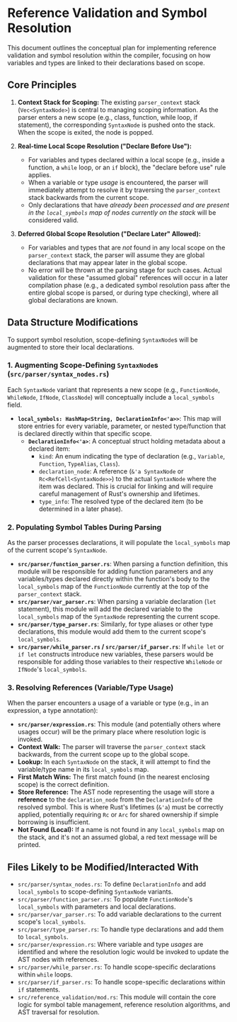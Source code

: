 # Reference Validation and Symbol Resolution

This document outlines the conceptual plan for implementing reference validation and symbol resolution within the compiler, focusing on how variables and types are linked to their declarations based on scope.

## Core Principles

1.  **Context Stack for Scoping:** The existing `parser_context` stack (`Vec<SyntaxNode>`) is central to managing scoping information. As the parser enters a new scope (e.g., class, function, while loop, if statement), the corresponding `SyntaxNode` is pushed onto the stack. When the scope is exited, the node is popped.

2.  **Real-time Local Scope Resolution ("Declare Before Use"):**
    *   For variables and types declared within a local scope (e.g., inside a function, a `while` loop, or an `if` block), the "declare before use" rule applies.
    *   When a variable or type *usage* is encountered, the parser will immediately attempt to resolve it by traversing the `parser_context` stack backwards from the current scope.
    *   Only declarations that have *already been processed and are present in the `local_symbols` map of nodes currently on the stack* will be considered valid.

3.  **Deferred Global Scope Resolution ("Declare Later" Allowed):**
    *   For variables and types that are *not* found in any local scope on the `parser_context` stack, the parser will assume they are global declarations that may appear later in the global scope.
    *   No error will be thrown at the parsing stage for such cases. Actual validation for these "assumed global" references will occur in a later compilation phase (e.g., a dedicated symbol resolution pass after the entire global scope is parsed, or during type checking), where all global declarations are known.

## Data Structure Modifications

To support symbol resolution, scope-defining `SyntaxNode`s will be augmented to store their local declarations.

### 1. Augmenting Scope-Defining `SyntaxNode`s (`src/parser/syntax_nodes.rs`)

Each `SyntaxNode` variant that represents a new scope (e.g., `FunctionNode`, `WhileNode`, `IfNode`, `ClassNode`) will conceptually include a `local_symbols` field.

*   **`local_symbols: HashMap<String, DeclarationInfo<'a>>`**: This map will store entries for every variable, parameter, or nested type/function that is declared directly within that specific scope.
    *   **`DeclarationInfo<'a>`**: A conceptual struct holding metadata about a declared item:
        *   `kind`: An enum indicating the type of declaration (e.g., `Variable`, `Function`, `TypeAlias`, `Class`).
        *   `declaration_node`: A reference (`&'a SyntaxNode` or `Rc<RefCell<SyntaxNode>>`) to the actual `SyntaxNode` where the item was declared. This is crucial for linking and will require careful management of Rust's ownership and lifetimes.
        *   `type_info`: The resolved type of the declared item (to be determined in a later phase).

### 2. Populating Symbol Tables During Parsing

As the parser processes declarations, it will populate the `local_symbols` map of the current scope's `SyntaxNode`.

*   **`src/parser/function_parser.rs`**: When parsing a function definition, this module will be responsible for adding function parameters and any variables/types declared directly within the function's body to the `local_symbols` map of the `FunctionNode` currently at the top of the `parser_context` stack.
*   **`src/parser/var_parser.rs`**: When parsing a variable declaration (`let` statement), this module will add the declared variable to the `local_symbols` map of the `SyntaxNode` representing the current scope.
*   **`src/parser/type_parser.rs`**: Similarly, for type aliases or other type declarations, this module would add them to the current scope's `local_symbols`.
*   **`src/parser/while_parser.rs` / `src/parser/if_parser.rs`**: If `while let` or `if let` constructs introduce new variables, these parsers would be responsible for adding those variables to their respective `WhileNode` or `IfNode`'s `local_symbols`.

### 3. Resolving References (Variable/Type Usage)

When the parser encounters a usage of a variable or type (e.g., in an expression, a type annotation):

*   **`src/parser/expression.rs`**: This module (and potentially others where usages occur) will be the primary place where resolution logic is invoked.
*   **Context Walk:** The parser will traverse the `parser_context` stack backwards, from the current scope up to the global scope.
*   **Lookup:** In each `SyntaxNode` on the stack, it will attempt to find the variable/type name in its `local_symbols` map.
*   **First Match Wins:** The first match found (in the nearest enclosing scope) is the correct definition.
*   **Store Reference:** The AST node representing the usage will store a **reference** to the `declaration_node` from the `DeclarationInfo` of the resolved symbol. This is where Rust's lifetimes (`&'a`) must be correctly applied, potentially requiring `Rc` or `Arc` for shared ownership if simple borrowing is insufficient.
*   **Not Found (Local):** If a name is not found in any `local_symbols` map on the stack, and it's not an assumed global, a red text message will be printed.

## Files Likely to be Modified/Interacted With

*   `src/parser/syntax_nodes.rs`: To define `DeclarationInfo` and add `local_symbols` to scope-defining `SyntaxNode` variants.
*   `src/parser/function_parser.rs`: To populate `FunctionNode`'s `local_symbols` with parameters and local declarations.
*   `src/parser/var_parser.rs`: To add variable declarations to the current scope's `local_symbols`.
*   `src/parser/type_parser.rs`: To handle type declarations and add them to `local_symbols`.
*   `src/parser/expression.rs`: Where variable and type *usages* are identified and where the resolution logic would be invoked to update the AST nodes with references.
*   `src/parser/while_parser.rs`: To handle scope-specific declarations within `while` loops.
*   `src/parser/if_parser.rs`: To handle scope-specific declarations within `if` statements.
*   `src/reference_validation/mod.rs`: This module will contain the core logic for symbol table management, reference resolution algorithms, and AST traversal for resolution.
